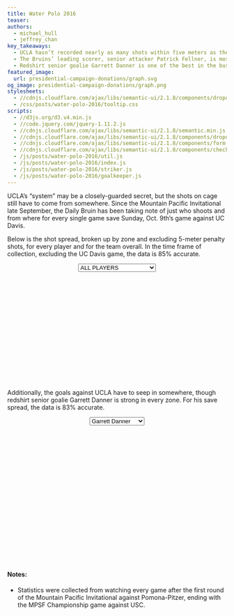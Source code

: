 ```yaml
---
title: Water Polo 2016
teaser:
authors:
  - michael_hull
  - jeffrey_chan
key_takeaways:
  - UCLA hasn’t recorded nearly as many shots within five meters as they have outside the foul line, so improving their shot percentage from outside 5 meters will be key for a third straight title run this weekend.
  - The Bruins’ leading scorer, senior attacker Patrick Fellner, is most dangerous from close on the left side of the cage. He’s got one of the strongest shots in the pool that goalies can’t react to fast enough when he's up close.
  - Redshirt senior goalie Garrett Danner is one of the best in the business. He’s showed up big time in the past two national championship tournaments, and this year he’s a brick wall in nearly all corners of the cage.
featured_image:
  url: presidential-campaign-donations/graph.svg
og_image: presidential-campaign-donations/graph.png
stylesheets:
  - //cdnjs.cloudflare.com/ajax/libs/semantic-ui/2.1.8/components/dropdown.min.css
  - /css/posts/water-polo-2016/tooltip.css
scripts:
  - //d3js.org/d3.v4.min.js
  - //code.jquery.com/jquery-1.11.2.js
  - //cdnjs.cloudflare.com/ajax/libs/semantic-ui/2.1.8/semantic.min.js
  - //cdnjs.cloudflare.com/ajax/libs/semantic-ui/2.1.8/components/dropdown.min.js
  - //cdnjs.cloudflare.com/ajax/libs/semantic-ui/2.1.8/components/form.min.js
  - //cdnjs.cloudflare.com/ajax/libs/semantic-ui/2.1.8/components/checkbox.min.js
  - /js/posts/water-polo-2016/util.js
  - /js/posts/water-polo-2016/index.js
  - /js/posts/water-polo-2016/striker.js
  - /js/posts/water-polo-2016/goalkeeper.js
---
```

UCLA’s “system” may be a closely-guarded secret, but the shots on cage still have to come from somewhere. Since the Mountain Pacific Invitational late September, the Daily Bruin has been taking note of just who shoots and from where for every single game save Sunday, Oct. 9th’s game against UC Davis.

Below is the shot spread, broken up by zone and excluding 5-meter penalty shots, for every player and for the team overall. In the time frame of collection, excluding the UC Davis game, the data is 85% accurate.

<div id='striker-chart-wrapper'>
    <select class="ui dropdown" id='strikerDropdown' style='margin: 0 auto; display: flex'>
      <option value='20'>ALL PLAYERS</option>
      <option value='0'>2 - Chancellor Ramirez</option>
      <option value='1'>3 - Alec Zwaneveld</option>
      <option value='2'>4 - Jack Grover</option>
      <option value='3'>5 - Ryder Roberts</option>
      <option value='4'>6 - Joey Fuentes</option>
      <option value='5'>8 - James Robinson</option>
      <option value='6'>9 - Gordon Marshall</option>
      <option value='7'>10 - David Stiling</option>
      <option value='8'>11 - Alex Roelse</option>
      <option value='9'>12 - Matt Farmer</option>
      <option value='10'>14 - Jake Simpson</option>
      <option value='11'>15 - Warren Snyder</option>
      <option value='12'>17 - James Vlachonassios</option>
      <option value='13'>18 - Patrick Woepse</option>
      <option value='14'>19 - Max Irving</option>
      <option value='15'>20 - Austin Rone</option>
      <option value='16'>23 - Patrick Fellner</option>
      <option value='17'>24 - Kent Inoue</option>
      <option value='18'>25 - Eric Goldenberg</option>
      <option value='19'>26 - Raphael Raede</option>
    </select>
    <svg style='display: block; margin: 1em auto; height: 240px; width: 600px;' id="striker-chart"></svg>
</div>

Additionally, the goals against UCLA have to seep in somewhere, though redshirt senior goalie Garrett Danner is strong in every zone. For his save spread, the data is 83% accurate.
<div id='goalkeeper-chart-wrapper'>
    <select class="ui dropdown" id='goalkeeperDropdown' style='margin: 0 auto; display: flex'>
        <option value='0'>Garrett Danner</option>
        <option value='1'>Aleksander Ruzic</option>
    </select>
    <svg style='display: block; margin: 1em auto; height: 300px; width: 350px;' id='goalkeeper-chart'></svg>
</div>

#### Notes:
- Statistics were collected from watching every game after the first round of the Mountain Pacific Invitational against Pomona-Pitzer, ending with the MPSF Championship game against USC.
